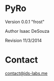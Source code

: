 PyRo
====

Version 0.0.1 "frost"

Author Isaac DeSouza

Revision 11/3/2014

Contact
==
contact@ids-labs.me

